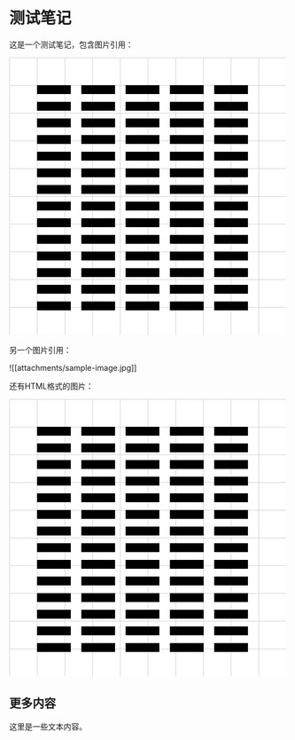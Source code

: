 # 测试笔记

这是一个测试笔记，包含图片引用：

![测试图片](attachments/test-image.png)

另一个图片引用：

![[attachments/sample-image.jpg]]

还有HTML格式的图片：

<img src="attachments/another-image.png" alt="另一张图片">

## 更多内容

这里是一些文本内容。